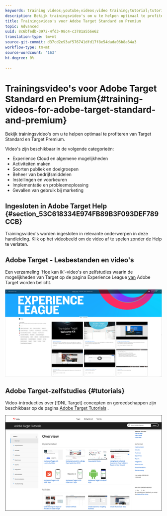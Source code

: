 ```yaml
---
keywords: training videos;youtube;videos;video training;tutorial;tutorials;video
description: Bekijk trainingsvideo's om u te helpen optimaal te profiteren van Target Standard en Target Premium.
title: Trainingsvideo's voor Adobe Target Standard en Premium
topic: Advanced
uuid: 8c6bfedb-3972-4fd3-98c4-c3781a556e62
translation-type: tm+mt
source-git-commit: d37cd2e93af576741dfd17f8e54dada06b8a64a3
workflow-type: tm+mt
source-wordcount: '163'
ht-degree: 0%

---
```



# Trainingsvideo&#39;s voor Adobe Target Standard en Premium{#training-videos-for-adobe-target-standard-and-premium}

Bekijk trainingsvideo&#39;s om u te helpen optimaal te profiteren van Target Standard en Target Premium.

Video&#39;s zijn beschikbaar in de volgende categorieën:

* Experience Cloud en algemene mogelijkheden
* Activiteiten maken
* Soorten publiek en doelgroepen
* Beheer van bedrijfsmiddelen
* Instellingen en voorkeuren
* Implementatie en probleemoplossing
* Gevallen van gebruik bij marketing

## Ingesloten in Adobe Target Help {#section_53C618334E974FB89B3F093DEF789CCB}

Trainingsvideo&#39;s worden ingesloten in relevante onderwerpen in deze handleiding. Klik op het videobeeld om de video af te spelen zonder de Help te verlaten.

## Adobe Target - Lesbestanden en video&#39;s

Een verzameling &#39;Hoe kan ik&#39;-video&#39;s en zelfstudies waarin de mogelijkheden van Target op de pagina Experience League [van](https://guided.adobe.com/#recommended/solutions/target) Adobe Target worden belicht.

![Video&#39;s van Experience League](/help/c-intro/assets/experience-league.png)

## Adobe Target-zelfstudies {#tutorials}

Video-introducties over [!DNL Target] concepten en gereedschappen zijn beschikbaar op de pagina [Adobe Target Tutorials](https://docs.adobe.com/content/help/en/target-learn/tutorials/overview.html) .

![Adobe Target-zelfstudies](/help/c-intro/assets/adobe-target-tutorials-new.png)